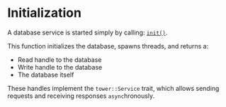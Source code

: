 # Initialization
A database service is started simply by calling: [`init()`](https://doc.cuprate.org/cuprate_blockchain/service/fn.init.html).

This function initializes the database, spawns threads, and returns a:
- Read handle to the database
- Write handle to the database
- The database itself

These handles implement the `tower::Service` trait, which allows sending requests and receiving responses `async`hronously.